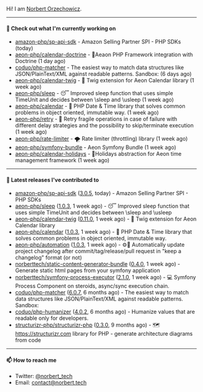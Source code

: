 Hi!
I am [Norbert Orzechowicz](https://norbert.tech/).

---

#### 👷 Check out what I'm currently working on

- [amazon-php/sp-api-sdk](https://github.com/amazon-php/sp-api-sdk) - Amazon Selling Partner SPI - PHP SDKs (today)
- [aeon-php/calendar-doctrine](https://github.com/aeon-php/calendar-doctrine) - 📅Aeaon PHP Framework integration with Doctrine (1 day ago)
- [coduo/php-matcher](https://github.com/coduo/php-matcher) - The easiest way to match data structures like JSON/PlainText/XML against readable patterns. Sandbox: (6 days ago)
- [aeon-php/calendar-twig](https://github.com/aeon-php/calendar-twig) - 🌱 Twig extension for Aeon Calendar library  (1 week ago)
- [aeon-php/sleep](https://github.com/aeon-php/sleep) - 😴 Improved sleep function that uses simple TimeUnit and decides between \sleep and \usleep (1 week ago)
- [aeon-php/calendar](https://github.com/aeon-php/calendar) - 📅 PHP Date &amp; Time library that solves common problems in object oriented, immutable way.  (1 week ago)
- [aeon-php/retry](https://github.com/aeon-php/retry) - 🔁 Retry fragile operations in case of failure with different delay strategies and the possibility to skip/terminate execution (1 week ago)
- [aeon-php/rate-limiter](https://github.com/aeon-php/rate-limiter) - 🌪 Rate limiter (throttling) library (1 week ago)
- [aeon-php/symfony-bundle](https://github.com/aeon-php/symfony-bundle) - Aeon Symfony Bundle (1 week ago)
- [aeon-php/calendar-holidays](https://github.com/aeon-php/calendar-holidays) - 🎄Holidays abstraction for Aeon time management framework  (1 week ago)

---

#### 🔭 Latest releases I've contributed to

- [amazon-php/sp-api-sdk](https://github.com/amazon-php/sp-api-sdk) ([3.0.5](https://github.com/amazon-php/sp-api-sdk/releases/tag/3.0.5), today) - Amazon Selling Partner SPI - PHP SDKs
- [aeon-php/sleep](https://github.com/aeon-php/sleep) ([1.0.3](https://github.com/aeon-php/sleep/releases/tag/1.0.3), 1 week ago) - 😴 Improved sleep function that uses simple TimeUnit and decides between \sleep and \usleep
- [aeon-php/calendar-twig](https://github.com/aeon-php/calendar-twig) ([0.11.0](https://github.com/aeon-php/calendar-twig/releases/tag/0.11.0), 1 week ago) - 🌱 Twig extension for Aeon Calendar library 
- [aeon-php/calendar](https://github.com/aeon-php/calendar) ([1.0.3](https://github.com/aeon-php/calendar/releases/tag/1.0.3), 1 week ago) - 📅 PHP Date &amp; Time library that solves common problems in object oriented, immutable way. 
- [aeon-php/automation](https://github.com/aeon-php/automation) ([1.0.3](https://github.com/aeon-php/automation/releases/tag/1.0.3), 1 week ago) - ⚙️📝 Automatically update project changelog after commit/tag/release/pull request in &#34;keep a changelog&#34; format (or not) 
- [norberttech/static-content-generator-bundle](https://github.com/norberttech/static-content-generator-bundle) ([0.4.0](https://github.com/norberttech/static-content-generator-bundle/releases/tag/0.4.0), 1 week ago) - Generate static html pages from your symfony application
- [norberttech/symfony-process-executor](https://github.com/norberttech/symfony-process-executor) ([2.1.0](https://github.com/norberttech/symfony-process-executor/releases/tag/2.1.0), 1 week ago) - 💻 Symfony Process Component on steroids, async/sync execution chain.
- [coduo/php-matcher](https://github.com/coduo/php-matcher) ([6.0.7](https://github.com/coduo/php-matcher/releases/tag/6.0.7), 6 months ago) - The easiest way to match data structures like JSON/PlainText/XML against readable patterns. Sandbox:
- [coduo/php-humanizer](https://github.com/coduo/php-humanizer) ([4.0.2](https://github.com/coduo/php-humanizer/releases/tag/4.0.2), 6 months ago) - Humanize values that are readable only for developers.
- [structurizr-php/structurizr-php](https://github.com/structurizr-php/structurizr-php) ([0.3.0](https://github.com/structurizr-php/structurizr-php/releases/tag/0.3.0), 9 months ago) - 🗺 https://structurizr.com library for PHP - generate architecture diagrams from code

---

#### 📫 How to reach me

- Twitter: [@norbert_tech](https://twitter.com/norbert_tech)
- Email: [contact@norbert.tech](mailto://contact@norbert.tech)